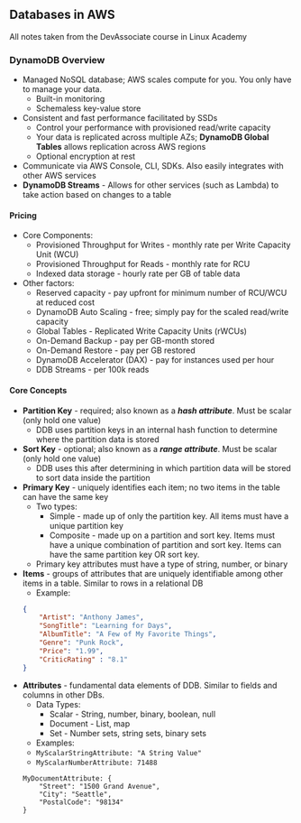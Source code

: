 ## Databases in AWS
All notes taken from the DevAssociate course in Linux Academy

### DynamoDB Overview
* Managed NoSQL database; AWS scales compute for you. You only have to manage your data. 
    * Built-in monitoring
    * Schemaless key-value store
* Consistent and fast performance facilitated by SSDs
    * Control your performance with provisioned read/write capacity
    * Your data is replicated across multiple AZs; **DynamoDB Global Tables** allows replication across AWS regions
    * Optional encryption at rest
* Communicate via AWS Console, CLI, SDKs. Also easily integrates with other AWS services
* **DynamoDB Streams** - Allows for other services (such as Lambda) to take action based on changes to a table

#### Pricing
* Core Components:
    * Provisioned Throughput for Writes - monthly rate per Write Capacity Unit (WCU)
    * Provisioned Throughput for Reads - monthly rate for RCU
    * Indexed data storage - hourly rate per GB of table data
* Other factors:
    * Reserved capacity - pay upfront for minimum number of RCU/WCU at reduced cost
    * DynamoDB Auto Scaling - free; simply pay for the scaled read/write capacity
    * Global Tables - Replicated Write Capacity Units (rWCUs)
    * On-Demand Backup - pay per GB-month stored
    * On-Demand Restore - pay per GB restored
    * DynamoDB Accelerator (DAX) - pay for instances used per hour
    * DDB Streams - per 100k reads

#### Core Concepts
* **Partition Key** - required; also known as a ***hash attribute***. Must be scalar (only hold one value)
    * DDB uses partition keys in an internal hash function to determine where the partition data is stored
* **Sort Key** - optional; also known as a ***range attribute***. Must be scalar (only hold one value)
    * DDB uses this after determining in which partition data will be stored to sort data inside the partition
* **Primary Key** - uniquely identifies each item; no two items in the table can have the same key
    * Two types:
        * Simple - made up of only the partition key. All items must have a unique partition key
        * Composite - made up on a partition and sort key. Items must have a unique combination of partition and sort key. Items can have the same partition key OR sort key.
    * Primary key attributes must have a type of string, number, or binary
* **Items** - groups of attributes that are uniquely identifiable among other items in a table. Similar to rows in a relational DB
    * Example:
    ```json
    {
        "Artist": "Anthony James",
        "SongTitle": "Learning for Days",
        "AlbumTitle": "A Few of My Favorite Things",
        "Genre": "Punk Rock",
        "Price": "1.99",
        "CriticRating" : "8.1"
    }
    ```
* **Attributes** - fundamental data elements of DDB. Similar to fields and columns in other DBs.
    * Data Types:
        * Scalar - String, number, binary, boolean, null
        * Document - List, map
        * Set - Number sets, string sets, binary sets
    * Examples:
    * `MyScalarStringAttribute: "A String Value"`
    * `MyScalarNumberAttribute: 71488`
    ```
    MyDocumentAttribute: {
        "Street": "1500 Grand Avenue",
        "City": "Seattle",
        "PostalCode": "98134"
    }
    ```